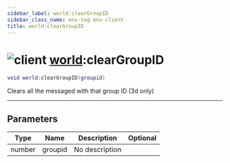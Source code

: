 ```yaml
---
sidebar_label: world:clearGroupID
sidebar_class_name: env-tag env-client
title: world:clearGroupID
---
```


# <img src='/img/wiki/client.png' alt='client' data-tag='env-tag' /> [world](../world/README.md):clearGroupID

```lua
void world:clearGroupID(groupid)
```

Clears all the messaged with that group ID (3d only)<br/>

-----------------
## Parameters

| Type   | Name | Description | Optional |
| ------ | ---- | ----------- | -------: |
| number | groupid | No description |   |
